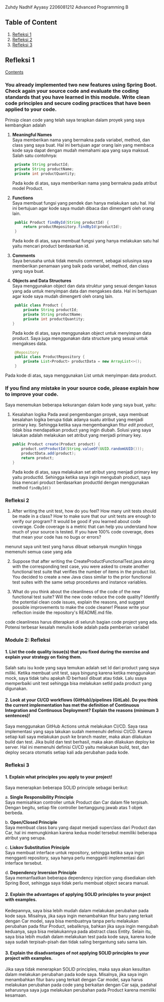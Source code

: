 Zuhdy Nadhif Ayyasy
2206081212
Advanced Programming B

## Table of Content

1. [Refleksi 1](#refleksi-1)
2. [Refleksi 2](#refleksi-2)
3. [Refleksi 3](#refleksi-3)

## Refleksi 1

[Contents](#table-of-content)

### You already implemented two new features using Spring Boot. Check again your source code and evaluate the coding standards that you have learned in this module. Write clean code principles and secure coding practices that have been applied to your code.

Prinsip clean code yang telah saya terapkan dalam proyek yang saya kembangkan adalah

1. **Meaningful Names**<br>
   Saya memberikan nama yang bermakna pada variabel, method, dan class yang saya buat. Hal ini bertujuan agar orang lain
   yang membaca kode saya dapat dengan mudah memahami apa yang saya maksud. Salah satu contohnya:
   ```java
    private String productId;
    private String productName;
    private int productQuantity;
   ```
   Pada kode di atas, saya memberikan nama yang bermakna pada atribut model Product.

2. **Functions**<br>
   Saya membuat fungsi yang pendek dan hanya melakukan satu hal. Hal ini bertujuan agar kode saya mudah dibaca dan
   dimengerti oleh orang lain.
   ```java
    public Product findById(String productId) {
        return productRepository.findById(productId);
    }
   ```
   Pada kode di atas, saya membuat fungsi yang hanya melakukan satu hal yaitu mencari product berdasarkan id.
3. **Comments**<br>
   Saya berusaha untuk tidak menulis comment, sebagai solusinya saya memberikan penamaan yang baik pada variabel,
   method, dan class yang saya buat.
4. **Objects and Data Structures**<br>
   Saya menggunakan object dan data struktur yang sesuai dengan kasus yang ada untuk menyimpan data dan mengakses data.
   Hal ini bertujuan agar kode saya mudah dimengerti oleh orang lain.
   ```java
    public class Product {
        private String productId;
        private String productName;
        private int productQuantity;
   }
   ```
   Pada kode di atas, saya menggunakan object untuk menyimpan data product.
   Saya juga menggunakan data structure yang sesuai untuk mengakses data.
   ```java
    @Repository
    public class ProductRepository {
        private List<Product> productData = new ArrayList<>();
    }
   ```

Pada kode di atas, saya menggunakan List untuk menyimpan data product.

### If you find any mistake in your source code, please explain how to improve your code.

Saya menemukan beberapa kekurangan dalam kode yang saya buat, yaitu:

1. Kesalahan logika
   Pada awal pengembangan proyek, saya membuat kesalahan logika berupa tidak adanya suatu atribut yang menjadi primary
   key. Sehingga ketika saya mengembangkan fitur _edit product_, tidak bisa mendapatkan product yang ingin diubah.
   Solusi yang saya lakukan adalah melakukan set atribut yang menjadi primary key.
    ```java
    public Product create(Product product) {
        product.setProductId(String.valueOf(UUID.randomUUID()));
        productData.add(product);
        return product;
    }
    ```
   Pada kode di atas, saya melakukan set atribut yang menjadi primary key yaitu productId. Sehingga ketika saya ingin
   mengubah product, saya bisa mencari product berdasarkan productId dengan menggunakan method `findById()`

### Refleksi 2

1. After writing the unit test, how do you feel? How many unit tests should be made in a class? How to make sure that our unit tests are enough to verify our program? It would be good if you learned about code coverage. Code coverage is a metric that can help you understand how much of your source is tested. If you have 100% code coverage, does that mean your code has no bugs or errors? 

menurut saya unit test yang harus dibuat sebanyak mungkin hingga memenuhi semua case yang ada

2. Suppose that after writing the CreateProductFunctionalTest.java along with the corresponding test case, you were asked to create another functional test suite that verifies the number of items in the product list. You decided to create a new Java class similar to the prior functional test suites with the same setup procedures and instance variables.    

3. What do you think about the cleanliness of the code of the new functional test suite? Will the new code reduce the code quality? Identify the potential clean code issues, explain the reasons, and suggest possible improvements to make the code cleaner! Please write your reflection inside the repository's README.md file.

code cleanliness harus diterapkan di seluruh bagian code project yang ada. Potensi terbesar kesalah menulis kode adalah pada pemberian variabel


### Module 2: Refleksi

#### 1. List the code quality issue(s) that you fixed during the exercise and explain your strategy on fixing them.
   
   Salah satu isu kode yang saya temukan adalah set Id dari product yang saya miliki. Ketika membuat unit test, saya bingung karena ketika menggunakan mock, saya tidak tahu apakah ID berhasil dibuat atau tidak. Lalu ssaya memperbaiki unit test sehingga bisa melakukan setId pada product yang digunakan.

#### 2. Look at your CI/CD workflows (GitHub)/pipelines (GitLab). Do you think the current implementation has met the definition of Continuous Integration and Continuous Deployment? Explain the reasons (minimum 3 sentences)!

   Saya menggunakan GitHub Actions untuk melakukan CI/CD. Saya rasa implementasi yang saya lakukan sudah memenuhi definisi CI/CD. Karena setiap kali saya melakukan push ke branch master, maka akan dilakukan build dan test. Jika build dan test berhasil, maka akan dilakukan deploy ke server. Hal ini memenuhi definisi CI/CD yaitu melakukan build, test, dan deploy secara otomatis setiap kali ada perubahan pada kode.

### Refleksi 3
#### 1. Explain what principles you apply to your project!

   Saya menerapkan beberapa SOLID principle sebagai berikut:
   
   a. **Single Responsibility Principle**<br>
   Saya memisahkan controller untuk Product dan Car dalam file terpisah. Dengan begitu, setiap file controller bertanggung jawab atas 1 objek berbeda.
   
   b. **Open/Closed Principle**<br>
   Saya membuat class baru yang dapat menjadi superclass dari Product dan Car, hal ini memungkinkan karena kedua model tersebut memiliki beberapa atribut yang serupa.

   c. **Liskov Substitution Principle**<br>
   Saya membuat interface untuk repository, sehingga ketika saya ingin mengganti repository, saya hanya perlu mengganti implementasi dari interface tersebut.

   d. **Dependency Inversion Principle**<br>
   Saya memanfaatkan beberapa dependency injection yang disediakan oleh Spring Boot, sehingga saya tidak perlu membuat object secara manual.

#### 2. Explain the advantages of applying SOLID principles to your project with examples.

   Kedepannya, saya bisa lebih mudah dalam melakukan perubahan pada kode saya. Misalnya, jika saya ingin menambahkan fitur baru yang terkait dengan Car model, saya bisa membuatnya tanpa perlu melakukan perubahan pada fitur Product, sebaliknya, bahkan jika saya ingin mengubah keduanya, saya bisa melakukannya pada abstract class Entity. Selain itu, saya bisa lebih mudah dalam melakukan test pada kode saya, karena kode saya sudah terpisah-pisah dan tidak saling bergantung satu sama lain.

#### 3. Explain the disadvantages of not applying SOLID principles to your project with examples.

   Jika saya tidak menerapkan SOLID principles, maka saya akan kesulitan dalam melakukan perubahan pada kode saya. Misalnya, jika saya ingin menambahkan fitur baru yang terkait dengan Car model, saya harus melakukan perubahan pada code yang berkaitan dengan Car saja, padahal seharusnya saya juga melakukan perubahan pada Product karena memiliki kesamaan.